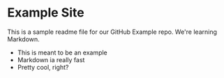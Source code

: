 # Example Site

This is a sample readme file for our GitHub Example repo. We're learning Markdown.

* This is meant to be an example
* Markdown ia really fast
* Pretty cool, right?

